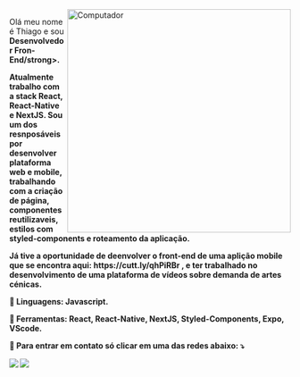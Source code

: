 <img src="https://raw.githubusercontent.com/MicaelliMedeiros/micaellimedeiros/master/image/computer-illustration.png" min-width="400px" max-width="400px" width="400px" align="right" alt="Computador">

<p align="left"> 
  Olá meu nome é Thiago e sou <strong>Desenvolvedor Fron-End/strong>.<br>
</p>
  <p>
    Atualmente trabalho com a stack React, React-Native e NextJS. 
  Sou um dos resnposáveis por desenvolver plataforma web e mobile, trabalhando com a criação de página, componentes reutilizaveis, estilos com styled-components e roteamento da aplicação. 
  </p>
  <p>
   Já tive a oportunidade de deenvolver o front-end de uma aplição mobile que se encontra aqui: https://cutt.ly/qhPiRBr , e ter trabalhado no desenvolvimento de uma plataforma de vídeos sobre demanda de artes cénicas.
  </p>

<p align="left">
  🦄 Linguagens: <strong>Javascript.</strong>
</p>

<p align="left">
  💼 Ferramentas: <strong>React, React-Native, NextJS, Styled-Components, Expo, VScode.</strong>
</p>

<p align="left">
  💌 Para entrar em contato só clicar em uma das redes abaixo: ⤵️
</p>

<p align="left">

  <a href="https://www.linkedin.com/in/thiago-fernandes-0406b7131/" alt="Linkedin">
  <img src="https://img.shields.io/badge/-Linkedin-0e76a8?style=flat-square&logo=Linkedin&logoColor=white&link=LINK-DO-SEU-LINKEDIN" /></a>

  <a href="(21) 99770-4283" alt="WhatsApp">
  <img src="https://img.shields.io/badge/-WhatsApp-25d366?style=flat-square&labelColor=25d366&logo=whatsapp&logoColor=white&link=API-DO-SEU-WHATSAPP"/></a>

  

  
</p>  
